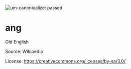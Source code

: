 ![um-canonicalize: passed](https://img.shields.io/badge/um--canonicalize-passed-brightgreen.svg "um-canonicalize: passed")

# ang

Old English



Source: Wikipedia


License: https://creativecommons.org/licenses/by-sa/3.0/
